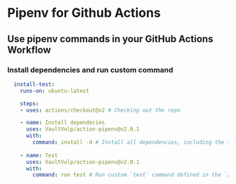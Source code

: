 # Pipenv for Github Actions

## Use pipenv commands in your GitHub Actions Workflow

### Install dependencies and run custom command

```yaml
  install-test:
    runs-on: ubuntu-latest

    steps:
    - uses: actions/checkout@v2 # Checking out the repo

    - name: Install dependecies
      uses: VaultVulp/action-pipenv@v2.0.1
      with:
        command: install -d # Install all dependencies, including the test ones
    
    - name: Test
      uses: VaultVulp/action-pipenv@v2.0.1
      with:
        command: run test # Run custom `test` command defined in the `[scripts]` block of Pipfile
```
